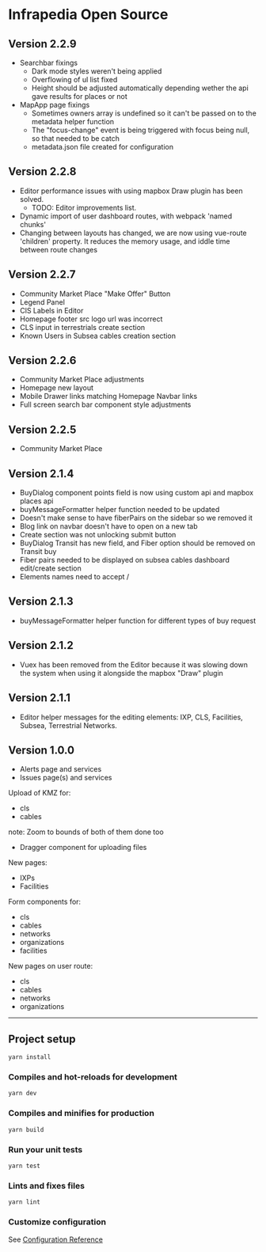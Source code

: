 # Infrapedia Open Source

## Version 2.2.9

- Searchbar fixings
  - Dark mode styles weren't being applied
  - Overflowing of ul list fixed
  - Height should be adjusted automatically depending wether the api gave results for places or not
- MapApp page fixings
  - Sometimes owners array is undefined so it can't be passed on to the metadata helper function
  - The "focus-change" event is being triggered with focus being null, so that needed to be catch
  - metadata.json file created for configuration

## Version 2.2.8

- Editor performance issues with using mapbox Draw plugin has been solved.
  - TODO: Editor improvements list.
- Dynamic import of user dashboard routes, with webpack 'named chunks'
- Changing between layouts has changed, we are now using vue-route 'children' property. It reduces the memory usage, and iddle time between route changes

## Version 2.2.7

- Community Market Place "Make Offer" Button
- Legend Panel
- ClS Labels in Editor
- Homepage footer src logo url was incorrect
- CLS input in terrestrials create section
- Known Users in Subsea cables creation section

## Version 2.2.6

- Community Market Place adjustments
- Homepage new layout
- Mobile Drawer links matching Homepage Navbar links
- Full screen search bar component style adjustments

## Version 2.2.5

- Community Market Place

## Version 2.1.4

- BuyDialog component points field is now using custom api and mapbox places api
- buyMessageFormatter helper function needed to be updated
- Doesn't make sense to have fiberPairs on the sidebar so we removed it
- Blog link on navbar doesn't have to open on a new tab
- Create section was not unlocking submit button
- BuyDialog Transit has new field, and Fiber option should be removed on Transit buy
- Fiber pairs needed to be displayed on subsea cables dashboard edit/create section
- Elements names need to accept /

## Version 2.1.3

- buyMessageFormatter helper function for different types of buy request

## Version 2.1.2

- Vuex has been removed from the Editor because it was slowing down the system when using it alongside the mapbox "Draw" plugin

## Version 2.1.1

- Editor helper messages for the editing elements: IXP, CLS, Facilities, Subsea, Terrestrial Networks.

## Version 1.0.0

- Alerts page and services
- Issues page(s) and services

Upload of KMZ for:

- cls
- cables

note: Zoom to bounds of both of them done too

- Dragger component for uploading files

New pages:

- IXPs
- Facilities

Form components for:

- cls
- cables
- networks
- organizations
- facilities

New pages on user route:

- cls
- cables
- networks
- organizations

---

## Project setup

```
yarn install
```

### Compiles and hot-reloads for development

```
yarn dev
```

### Compiles and minifies for production

```
yarn build
```

### Run your unit tests

```
yarn test
```

### Lints and fixes files

```
yarn lint
```

### Customize configuration

See [Configuration Reference](https://cli.vuejs.org/config/)
